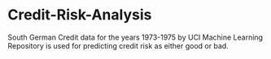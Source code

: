# Credit-Risk-Analysis
South German Credit data for the years 1973-1975 by UCI Machine Learning Repository is used for predicting credit risk as either good or bad.

